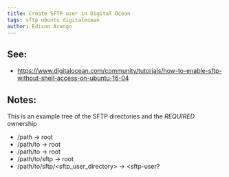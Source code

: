 ```yaml
---
title: Create SFTP user in Digital Ocean
tags: sftp ubuntu digitalocean
author: Edison Arango
---
```


## See:

- <https://www.digitalocean.com/community/tutorials/how-to-enable-sftp-without-shell-access-on-ubuntu-16-04>

## Notes:

This is an example tree of the SFTP directories and the *REQUIRED* ownership

- /path -> root
- /path/to -> root
- /path/to -> root
- /path/to/sftp -> root
- /path/to/sftp/<sftp_user_directory> -> <sftp-user?
